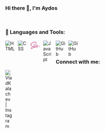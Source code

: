 ### Hi there 👋, I'm Aydos

<br />

### 🧰 Languages and Tools:
<img align="left" alt="HTML" width="30px" style="padding-right:10px;" src="https://cdn.jsdelivr.net/gh/devicons/devicon/icons/html5/html5-plain.svg" />
<img align="left" alt="CSS" width="30px" style="padding-right:10px;" src="https://cdn.jsdelivr.net/gh/devicons/devicon/icons/css3/css3-plain.svg" />
<img align="left" alt="SASS" width="30px"  style="padding-right:10px;" src="https://raw.githubusercontent.com/github/explore/80688e429a7d4ef2fca1e82350fe8e3517d3494d/topics/sass/sass.png" />
<img align="left" alt="JavaScript" width="30px" style="padding-right:10px;" src="https://cdn.jsdelivr.net/gh/devicons/devicon/icons/javascript/javascript-plain.svg" />
<img align="left" alt="GitHub" width="30px" style="padding-right:10px;" src="https://cdn.jsdelivr.net/gh/devicons/devicon/icons/github/github-original.svg" />
<img align="left" alt="GitHub" width="30px" style="padding-right:10px;" src="[[https://cdn.jsdelivr.net/gh/devicons/devicon/icons/github/github-original.svg](https://img4.goodfon.ru/original/2560x1440/5/a5/react-framework-logo.jpg](https://gitlab.com/uploads/-/system/project/avatar/33045377/2507930-middle.png))" />

<br />
<br />

### Connect with me:
[<img align="left" alt="VladKalachev | Instagram" width="22px" src="https://cdn.jsdelivr.net/npm/simple-icons@v3/icons/instagram.svg" />][instagram]

<br />




[instagram]: [https://www.instagram.com/corvaxv/](https://instagram.com/erekenzo_0308?igshid=MzRlODBiNWFlZA==)https://instagram.com/erekenzo_0308?igshid=MzRlODBiNWFlZA==
